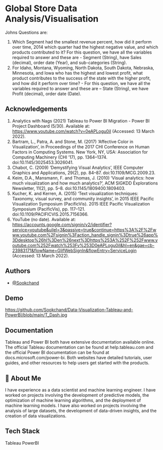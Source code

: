 
# Global Store Data Analysis/Visualisation

Johns Questions are:
1.	Which Segment had the smallest revenue percent, how did it perform over time, 2014 which quarter had the highest negative value, and which products contributed to it? For this question, we have all the variables required to answer and these are - Segment (String), have Sales (decimal), order date (Year), and sub-categories (String). 
2.	For Idaho, Montana, Wyoming, North Dakota, South Dakota, Nebraska, Minnesota, and Iowa who has the highest and lowest profit, what product contributes to the success of the state with the higher profit, and how did it perform over time? - For this question, we have all the variables required to answer and these are – State (String), we have Profit (decimal), order date (Date). 


## Acknowledgements

1.	Analytics with Nags (2021) Tableau to Power BI Migration - Power BI Project Dashboard (5/30). Available at: https://www.youtube.com/watch?v=0eAPLogu0iI (Accessed: 13 March 2022).
2.	Bartram, L., Patra, A. and Stone, M. (2017) ‘Affective Color in Visualization’, in Proceedings of the 2017 CHI Conference on Human Factors in Computing Systems. New York, NY, USA: Association for Computing Machinery (CHI ’17), pp. 1364–1374. doi:10.1145/3025453.3026041.
3.	Chabot, C. (2009) ‘Demystifying Visual Analytics’, IEEE Computer Graphics and Applications, 29(2), pp. 84–87. doi:10.1109/MCG.2009.23.
4.	Keim, D.A., Mansmann, F. and Thomas, J. (2010) ‘Visual analytics: how much visualization and how much analytics?’, ACM SIGKDD Explorations Newsletter, 11(2), pp. 5–8. doi:10.1145/1809400.1809403.
5.	Kucher, K. and Kerren, A. (2015) ‘Text visualization techniques: Taxonomy, visual survey, and community insights’, in 2015 IEEE Pacific Visualization Symposium (PacificVis). 2015 IEEE Pacific Visualization Symposium (PacificVis), pp. 117–121. doi:10.1109/PACIFICVIS.2015.7156366.
6.	YouTube (no date). Available at: https://accounts.google.com/signin/v2/identifier?service=youtube&uilel=3&passive=true&continue=https%3A%2F%2Fwww.youtube.com%2Fsignin%3Faction_handle_signin%3Dtrue%26app%3Ddesktop%26hl%3Den%26next%3Dhttps%253A%252F%252Fwww.youtube.com%252Fwatch%253Fv%253D0eAPLogu0iI&hl=en&gae=cb-23983171&flowName=GlifWebSignIn&flowEntry=ServiceLogin (Accessed: 13 March 2022).


## Authors

- [@Sookchand](https://github.com/Sookchand)


## Demo

https://github.com/Sookchand/Data-Visualization-Tableau-and-PowerBI/blob/main/T_Dash.jpg

## Documentation

Tableau and Power BI both have extensive documentation available online. The official Tableau documentation can be found at help.tableau.com and the official Power BI documentation can be found at docs.microsoft.com/power-bi. Both websites have detailed tutorials, user guides, and other resources to help users get started with the products.

## 🚀 About Me
I have experience as a data scientist and machine learning engineer. I have worked on projects involving the development of predictive models, the optimization of machine learning algorithms, and the deployment of machine learning models. I have also worked on projects involving the analysis of large datasets, the development of data-driven insights, and the creation of data visualizations.


## Tech Stack
Tableau
PowerBI

